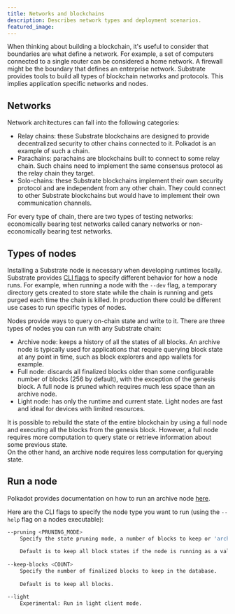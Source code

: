```yaml
---
title: Networks and blockchains
description: Describes network types and deployment scenarios.
featured_image:
---
```


When thinking about building a blockchain, it's useful to consider that boundaries are what define a network.
For example, a set of computers connected to a single router can be considered a home network.
A firewall might be the boundary that defines an enterprise network.
Substrate provides tools to build all types of blockchain networks and protocols.
This implies application specific networks and nodes.

## Networks

Network architectures can fall into the following categories:

- Relay chains: these Substrate blockchains are designed to provide decentralized security to other chains connected to it. 
  Polkadot is an example of such a chain.
- Parachains: parachains are blockchains built to connect to some relay chain. Such chains need to implement the same consensus protocol as the relay chain they target.
- Solo-chains: these Substrate blockchains implement their own security protocol and are independent from any other chain.
They could connect to other Substrate blockchains but would have to implement their own communication channels.

For every type of chain, there are two types of testing networks: economically bearing test networks called canary networks or non-economically bearing test networks.

<!--[ TODO: Diagrams / illustrations for each type of chain ]-->

## Types of nodes

Installing a Substrate node is necessary when developing runtimes locally.
Substrate provides [CLI flags](/todo) to specify different behavior for how a node runs.
For example, when running a node with the `--dev` flag, a temporary directory gets created to store state while the chain is running and gets purged each time the chain is killed.
In production there could be different use cases to run specific types of nodes.

Nodes provide ways to query on-chain state and write to it.
There are three types of nodes you can run with any Substrate chain:

- Archive node: keeps a history of all the states of all blocks. An archive node is typically used for applications that require querying block state at any point in time, such as block explorers and app wallets for example.
- Full node: discards all finalized blocks older than some configurable number of blocks (256 by default), with the exception of the genesis block. A full node is pruned which requires much less space than an archive node.
- Light node: has only the runtime and current state. Light nodes are fast and ideal for devices with limited resources.

It is possible to rebuild the state of the entire blockchain by using a full node and executing all the blocks from the genesis block.
However, a full node requires more computation to query state or retrieve information about some previous state.  
On the other hand, an archive node requires less computation for querying state.

## Run a node

Polkadot provides documentation on how to run an archive node [here](https://wiki.polkadot.network/docs/maintain-sync#running-an-archive-node). 

<!--[ TODO: move and link to it in Deploy section]-->

Here are the CLI flags to specify the node type you want to run (using the `--help` flag on a nodes executable):

```bash
--pruning <PRUNING_MODE>
    Specify the state pruning mode, a number of blocks to keep or 'archive'.
            
    Default is to keep all block states if the node is running as a validator ('archive'), otherwise state is only kept for the last 256 blocks.
        
--keep-blocks <COUNT>
    Specify the number of finalized blocks to keep in the database.
            
    Default is to keep all blocks.

--light                            
    Experimental: Run in light client mode.
```

